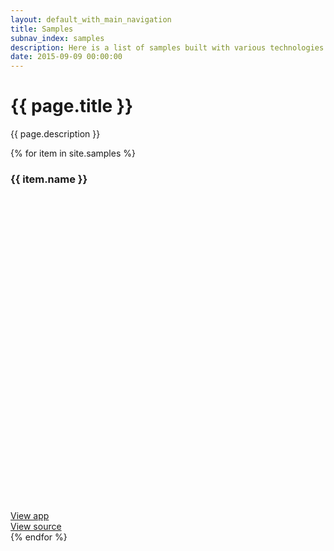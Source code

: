 ```yaml
---
layout: default_with_main_navigation
title: Samples
subnav_index: samples
description: Here is a list of samples built with various technologies than you can deploy by yourself and take inspiration of.
date: 2015-09-09 00:00:00
---
```


<h1>{{ page.title }}</h1>
<p class="mb-5">{{ page.description }}</p>

<div class="row">
  {% for item in site.samples %}
    <div class="col-12 col-md-3 col-lg-4">
      <div class="mdc-card mb-5">
        <div class="card-body">
          <div class="d-flex">
            <h3 class="mdc-typography--title mb-0">
              {{ item.name }}
            </h3>
            <div class="logo ml-auto">
              <svg aria-hidden="true" role="img" xmlns="http://www.w3.org/2000/svg" viewBox="0 0 512 512">
                <use xlink:href="#{{ item.logo }}"></use>
              </svg>
            </div>
          </div>
        </div>
        <div class="mdc-card__actions">
          <div class="mdc-card__action-buttons">
            <a href="https://{{ item.url }}.scalingo.io" class="mdc-button mdc-card__action mdc-card__action--button mdc-theme--text-primary-on-background">
              View app
            </a>
          </div>
          <div class="mdc-card__action-buttons">
            <a href="https://github.com/Scalingo/{{ item.url }}" class="mdc-button mdc-card__action mdc-card__action--button mdc-theme--text-primary-on-background">
              View source
            </a>
          </div>
        </div>
      </div>
    </div>
  {% endfor %}
</div>
